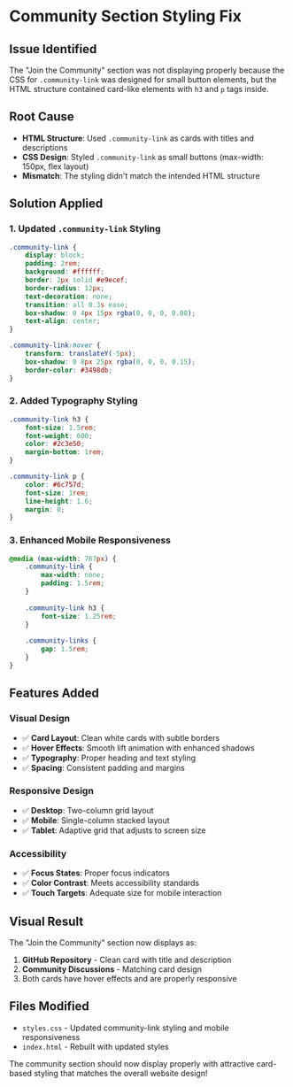 # Community Section Styling Fix

## Issue Identified
The "Join the Community" section was not displaying properly because the CSS for `.community-link` was designed for small button elements, but the HTML structure contained card-like elements with `h3` and `p` tags inside.

## Root Cause
- **HTML Structure**: Used `.community-link` as cards with titles and descriptions
- **CSS Design**: Styled `.community-link` as small buttons (max-width: 150px, flex layout)
- **Mismatch**: The styling didn't match the intended HTML structure

## Solution Applied

### 1. Updated `.community-link` Styling
```css
.community-link {
    display: block;
    padding: 2rem;
    background: #ffffff;
    border: 2px solid #e9ecef;
    border-radius: 12px;
    text-decoration: none;
    transition: all 0.3s ease;
    box-shadow: 0 4px 15px rgba(0, 0, 0, 0.08);
    text-align: center;
}

.community-link:hover {
    transform: translateY(-5px);
    box-shadow: 0 8px 25px rgba(0, 0, 0, 0.15);
    border-color: #3498db;
}
```

### 2. Added Typography Styling
```css
.community-link h3 {
    font-size: 1.5rem;
    font-weight: 600;
    color: #2c3e50;
    margin-bottom: 1rem;
}

.community-link p {
    color: #6c757d;
    font-size: 1rem;
    line-height: 1.6;
    margin: 0;
}
```

### 3. Enhanced Mobile Responsiveness
```css
@media (max-width: 767px) {
    .community-link {
        max-width: none;
        padding: 1.5rem;
    }
    
    .community-link h3 {
        font-size: 1.25rem;
    }
    
    .community-links {
        gap: 1.5rem;
    }
}
```

## Features Added

### Visual Design
- ✅ **Card Layout**: Clean white cards with subtle borders
- ✅ **Hover Effects**: Smooth lift animation with enhanced shadows
- ✅ **Typography**: Proper heading and text styling
- ✅ **Spacing**: Consistent padding and margins

### Responsive Design
- ✅ **Desktop**: Two-column grid layout
- ✅ **Mobile**: Single-column stacked layout
- ✅ **Tablet**: Adaptive grid that adjusts to screen size

### Accessibility
- ✅ **Focus States**: Proper focus indicators
- ✅ **Color Contrast**: Meets accessibility standards
- ✅ **Touch Targets**: Adequate size for mobile interaction

## Visual Result
The "Join the Community" section now displays as:
1. **GitHub Repository** - Clean card with title and description
2. **Community Discussions** - Matching card design
3. Both cards have hover effects and are properly responsive

## Files Modified
- `styles.css` - Updated community-link styling and mobile responsiveness
- `index.html` - Rebuilt with updated styles

The community section should now display properly with attractive card-based styling that matches the overall website design!